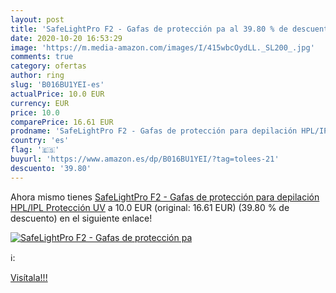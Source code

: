 ```yaml
---
layout: post
title: 'SafeLightPro F2 - Gafas de protección pa al 39.80 % de descuento'
date: 2020-10-20 16:53:29
image: 'https://m.media-amazon.com/images/I/415wbcOydLL._SL200_.jpg'
comments: true
category: ofertas
author: ring
slug: 'B016BU1YEI-es'
actualPrice: 10.0 EUR
currency: EUR
price: 10.0
comparePrice: 16.61 EUR
prodname: 'SafeLightPro F2 - Gafas de protección para depilación HPL/IPL  Protección UV'
country: 'es'
flag: '🇪🇸'
buyurl: 'https://www.amazon.es/dp/B016BU1YEI/?tag=tolees-21'
descuento: '39.80'
---
```


Ahora mismo tienes [SafeLightPro F2 - Gafas de protección para depilación HPL/IPL  Protección UV](https://www.amazon.es/dp/B016BU1YEI/?tag=tolees-21) a 10.0 EUR (original: 16.61 EUR) (39.80 %  de descuento) en el siguiente enlace!

[![SafeLightPro F2 - Gafas de protección pa](https://m.media-amazon.com/images/I/415wbcOydLL._SL200_.jpg)](https://www.amazon.es/dp/B016BU1YEI/?tag=tolees-21)

ℹ️:


[Visítala!!!](https://www.amazon.es/dp/B016BU1YEI/?tag=tolees-21)
